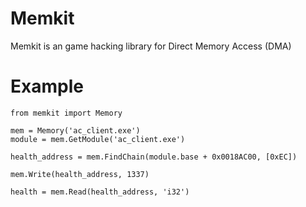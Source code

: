 # Memkit
Memkit is an game hacking library for Direct Memory Access (DMA) 

# Example
```
from memkit import Memory

mem = Memory('ac_client.exe')
module = mem.GetModule('ac_client.exe')

health_address = mem.FindChain(module.base + 0x0018AC00, [0xEC])

mem.Write(health_address, 1337)

health = mem.Read(health_address, 'i32')
```